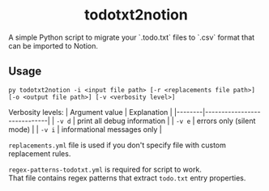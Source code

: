 <h1 align="center">todotxt2notion</h1>
A simple Python script to migrate your `.todo.txt` files to `.csv` format that can be imported to Notion.

## Usage
```
py todotxt2notion -i <input file path> [-r <replacements file path>] [-o <output file path>] [-v <verbosity level>]
```
Verbosity levels:
| Argument value | Explanation         |
|--------|-----------------------------|
| `-v d` | print all debug information |
| `-v e` | errors only (silent mode)   |
| `-v i` | informational messages only |

`replacements.yml` file is used if you don't specify file with custom replacement rules.

`regex-patterns-todotxt.yml` is required for script to work.<br>
That file contains regex patterns that extract `todo.txt` entry properties.
